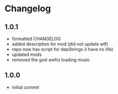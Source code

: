 # Changelog

## 1.0.1

- formatted CHANGELOG
- added description for mod (did not update wtf)
- repo now has script for depStrings (i have no life)
- updated mods
- removed the god-awful loading music

## 1.0.0

- initial commit
